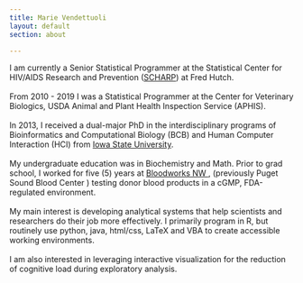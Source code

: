 ```yaml
---
title: Marie Vendettuoli
layout: default
section: about

---
```



<div id="statement">
  I am currently a Senior Statistical Programmer at the Statistical Center for HIV/AIDS Research and Prevention (<a href = "https://www.fredhutch.org/en/research/divisions/vaccine-infectious-disease-division/research/biostatistics-bioinformatics-and-epidemiology/statistical-center-for-hiv-aids-research-and-prevention.html">SCHARP</a>) at Fred Hutch.
<br><br>
  	From 2010 - 2019 I was a Statistical Programmer at the Center for Veterinary Biologics, USDA Animal and Plant Health Inspection Service (APHIS). 
  	<br><br>
	In 2013, I received a dual-major PhD in the interdisciplinary programs of Bioinformatics and 
	Computational Biology (BCB) and Human Computer Interaction (HCI) from <a href = 
	"http://www.iastate.edu/">Iowa State 
	University</a>. <br><br>
	My undergraduate education was in Biochemistry and Math. Prior to grad school, 
	I worked for five (5) years at <a href = "https://www.bloodworksnw.org/" 
	title ="Donate a pint - save 3 lives!"> Bloodworks NW </a>, (previously Puget Sound Blood Center ) testing donor blood products in a cGMP, FDA-regulated environment.
	<br><br>
	My main interest is developing analytical systems that help scientists and researchers 
	do their job more effectively. I primarily program in R, but routinely use python, 
	java, html/css, LaTeX and VBA to create accessible working environments.
	<br><br>
	I am also interested in leveraging interactive visualization for the reduction of 
	cognitive load during exploratory analysis.
	
</div>




